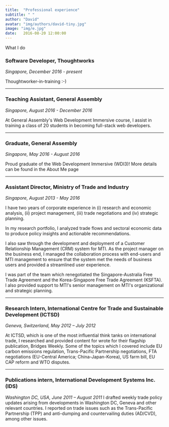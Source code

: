 ```yaml
---
title:  "Professional experience"
subtitle: " "
author: "David"
avatar: "img/authors/david-tiny.jpg"
image: "img/e.jpg"
date:   2016-08-20 12:00:00
---
```


What I do

### Software Developer, Thoughtworks
*Singapore, December 2016 - present*

Thoughtworker-in-training :-)

---

### Teaching Assistant, General Assembly
*Singapore, August 2016 - December 2016*

At General Assembly's Web Development Immersive course, I assist in training a class of 20 students in becoming full-stack web developers.

---

### Graduate, General Assembly
*Singapore, May 2016 - August 2016*

Proud graduate of the Web Development Immersive (WDI3)! More details can be found in the About Me page

---

### Assistant Director, Ministry of Trade and Industry
*Singapore, August 2013 - May 2016*

I have two years of corporate experience in (i) research and economic analysis, (ii) project management, (iii) trade negotiations and (iv) strategic planning.

In my research portfolio, I analyzed trade flows and sectoral economic data to produce policy insights and actionable recommendations.

I also saw through the development and deployment of a Customer Relationship Management (CRM) system for MTI. As the project manager on the business end, I managed the collaboration process with end-users and MTI management to ensure that the system met the needs of business users and provided a streamlined user experience.

I was part of the team which renegotiated the Singapore-Australia Free Trade Agreement and the Korea-Singapore Free Trade Agreement (KSFTA). I also provided support to MTI's senior management on MTI's organizational and strategic planning.

---

### Research Intern, International Centre for Trade and Sustainable Development (ICTSD)
*Geneva, Switzerland, May 2012 – July 2012*

At ICTSD, which is one of the most influential think tanks on international trade, I researched and provided content for wrote for their flagship publication, Bridges Weekly. Some of the topics which I covered include EU carbon emissions regulation, Trans-Pacific Partnership negotiations, FTA negotiations (EU-Central America; China-Japan-Korea), US farm bill, EU CAP reform and WTO disputes.

---

### Publications intern, International Development Systems Inc. (IDS)

*Washington DC, USA, June 2011 – August 2011*
I drafted weekly trade policy updates arising from developments in Washington DC, Geneva and other relevant countries. I reported on trade issues such as the Trans-Pacific Partnership (TPP) and anti-dumping and countervailing duties (AD/CVD), among other issues.
